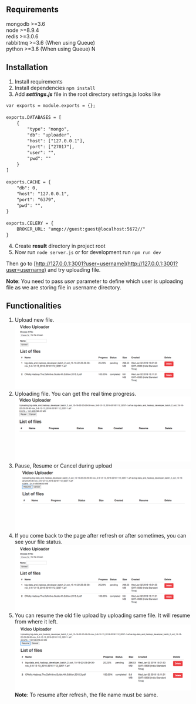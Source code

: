 ## Requirements
mongodb >=3.6  
node >=8.9.4  
redis >=3.0.6  
rabbitmq >=3.6 (When using Queue)  
python >=3.6 (When using Queue)  N

## Installation
1. Install requirements
2. Install dependencies ```npm install```
3. Add ***settings.js*** file in the root directory
  settings.js looks like
```
var exports = module.exports = {};

exports.DATABASES = [
	{
		"type": "mongo",
		"db": "uploader",
		"host": ["127.0.0.1"],
		"port": ["27017"],
		"user": "",
		"pwd": ""
	}
]

exports.CACHE = {
	"db": 0,
	"host": "127.0.0.1",
	"port": "6379",
	"pwd": "",
}

exports.CELERY = {
	BROKER_URL: "amqp://guest:guest@localhost:5672//"
}

```
4. Create **result** directory in project root
5. Now run ```node server.js``` or for development run ```npm run dev```

Then go to [http://127.0.0.1:3001?user=username](http://127.0.0.1:3001?user=username) and try uploading file.

**Note**: You need to pass *user* parameter to define which user is uploading file as we are storing file in username directory.

## Functionalities
1. Upload new file.
   ![Select file to upload](https://github.com/kishanpradhan/uploader/blob/master/assets/List%20of%20files.png)
2. Uploading file. You can get the real time progress.
   ![Uploading file](https://github.com/kishanpradhan/uploader/blob/master/assets/Uploading%20File.png)
3. Pause, Resume or Cancel during upload
   ![Paused file, You can resume](https://github.com/kishanpradhan/uploader/blob/master/assets/Paused%20file.png)
4. If you come back to the page after refresh or after sometimes, you can see your file status.
   ![List of files with info](https://github.com/kishanpradhan/uploader/blob/master/assets/List%20of%20files.png)
5. You can resume the old file upload by uploading same file. It will resume from where it left.
   ![Resume by uploading same file again](https://github.com/kishanpradhan/uploader/blob/master/assets/Resume%20by%20uploading%20same%20file%20again.png)
**Note**: To resume after refresh, the file name must be same.
